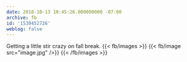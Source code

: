 ```yaml
---
date: 2018-10-13 10:45:26.000000000 -07:00
archive: fb
id: '1539452726'
weblog: false
---
```


Getting a little stir crazy on fall break.
{{< fb/images >}}
{{< fb/image src="image.jpg" />}}
{{< /fb/images >}}
